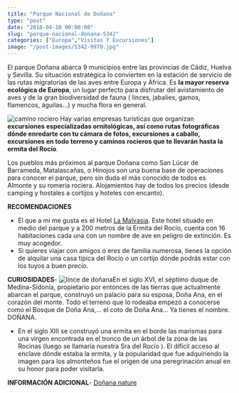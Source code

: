 ```yaml
---
title: "Parque Nacional de Doñana"
type: "post"
date: "2018-04-10 00:00:00"
slug: "parque-nacional-donana-5342"
categories: ["Europa","Visitas Y Excursiones"]
image: "/post-images/5342-9970.jpg"
---
```


El parque Doñana abarca 9 municipios entre las provincias de Cádiz, Huelva y Sevilla. Su situación estratégica lo convierten en la estación de servicio de las rutas migratorias de las aves entre Europa y África. Es **la mayor reserva ecológica de Europa**, un lugar perfecto para disfrutar del avistamiento de aves y de la gran biodiversidad de fauna ( linces, jabalies, gamos, flamencos, águilas...) y mucha flora en general.  
  
![camino rociero](/post-images/5342-9970.jpg "camino rociero") Hay varias empresas turísticas que organizan **excursiones especializadas ornitológicas, así como rutas fotográficas dónde enredarte con tu cámara de fotos, excursiones a caballo, excursiones en todo terreno y caminos rocieros que te llevarán hasta la ermita del Rocío**.  
  
Los pueblos más próximos al parque Doñana como San Lúcar de Barrameda, Matalascañas, o Hinojos son una buena base de operaciones para conocer el parque, pero sin duda el más conocido de todos es Almonte y su romería rociera. Alojamientos hay de todos los precios (desde camping y hostales a cortijos y hoteles con encanto).  
  
   
  
   
  
**RECOMENDACIONES**

- El que a mí me gusta es el Hotel [La Malvasia](http://www.booking.com/hotel/es/la-malvasia.html?aid=1294466&no_rooms=1&group_adults=1). Este hotel situado en medio del parque y a 200 metros de la Ermita del Rocío, cuenta con 16 habitaciones cada una con un nombre de ave en peligro de extinción. Es muy acogedor.
- Si quieres viajar con amigos o eres de familia numerosa, tienes la opción de alquilar una casa típica del Rocío o un cortijo dónde podrás estar con los tuyos a buen precio.

**CURIOSIDADES**- ![lince de doñana](/post-images/5342-9971.jpg "lince de doñana")En el siglo XVI, el séptimo duque de Medina-Sidonia, propietario por entonces de las tierras que actualmente abarcan el parque, construyó un palacio para su esposa, Doña Ana, en el corazón del monte. Todo el terreno que lo rodeaba empezó a conocerse como el Bosque de Doña Ana,... el coto de Doña Ana... Ya tienes el nombre. DOÑANA.
- En el siglo XIII se construyó una ermita en el borde las marismas para una virgen encontrada en el tronco de un árbol de la zona de las Rocinas (luego se llamaría nuestra Sra del Rocío ). El difícil acceso al enclave dónde estaba la ermita, y la popularidad que fue adquiriendo la imagen para los almonteños fue el origen de una peregrinación anual en su honor para poder visitarla.

**INFORMACIÓN ADICIONAL**- [Doñana nature](http://www.donana-nature.com)